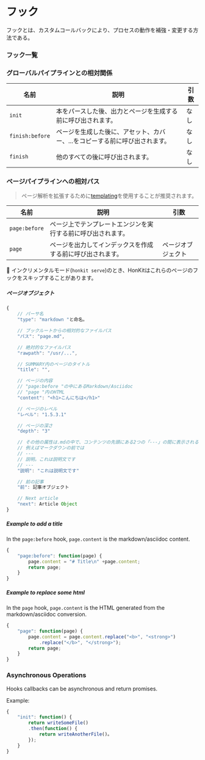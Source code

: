 # フック

フックとは、カスタムコールバックにより、プロセスの動作を補強・変更する方法である。

### フック一覧

### グローバルパイプラインとの相対関係

| 名前 | 説明 | 引数
| ---- | ----------- | --------- |
| `init` | 本をパースした後、出力とページを生成する前に呼び出されます。| なし
| `finish:before` | ページを生成した後に、アセット、カバー、...をコピーする前に呼び出されます。| なし
| `finish` | 他のすべての後に呼び出されます。| なし

### ページパイプラインへの相対パス

> ページ解析を拡張するために[templating](./templating.md)を使用することが推奨されます。

| 名前 | 説明 | 引数
| ---- | ----------- | --------- |
| `page:before` | ページ上でテンプレートエンジンを実行する前に呼び出されます。
| `page` | ページを出力してインデックスを作成する前に呼び出されます。| ページオブジェクト

:memo: インクリメンタルモード(`honkit serve`)のとき、HonKitはこれらのページのフックをスキップすることがあります。

##### ページオブジェクト

```js
{
    // パーサ名
    "type": "markdown "と命名。

    // ブックルートからの相対的なファイルパス
    "パス": "page.md",

    // 絶対的なファイルパス
    "rawpath": "/usr/...",

    // SUMMARY内のページのタイトル
    "title": "",

    // ページの内容
    // "page:before "の中にあるMarkdown/Asciidoc
    // "page "内のHTML
    "content": "<h1>こんにちは</h1>"

    // ページのレベル
    "レベル": "1.5.3.1"

    // ページの深さ
    "depth": "3"

    // その他の属性は.mdの中で、コンテンツの先頭にある2つの「---」の間に表示される。
    // 例えばマークダウンの前では
    // ---
    // 説明。これは説明文です
    // ---
    "説明": "これは説明文です"

    // 前の記事
    "前": 記事オブジェクト

    // Next article
    "next": Article Object
}
```

##### Example to add a title

In the `page:before` hook, `page.content` is the markdown/asciidoc content.

```js
{
    "page:before": function(page) {
        page.content = "# Title\n" +page.content;
        return page;
    }
}
```

##### Example to replace some html

In the `page` hook, `page.content` is the HTML generated from the markdown/asciidoc conversion.

```js
{
    "page": function(page) {
        page.content = page.content.replace("<b>", "<strong>")
            .replace("</b>", "</strong>");
        return page;
    }
}
```


### Asynchronous Operations

Hooks callbacks can be asynchronous and return promises.

Example:

```js
{
    "init": function() {
        return writeSomeFile()
        .then(function() {
            return writeAnotherFile()。
        });
    }
}
```
